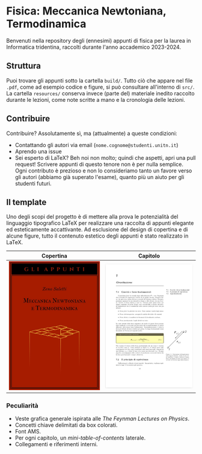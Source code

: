 # Fisica: Meccanica Newtoniana, Termodinamica
Benvenuti nella repository degli (ennesimi) appunti di fisica per la laurea in Informatica tridentina, raccolti durante l'anno accademico 2023-2024.

## Struttura
Puoi trovare gli appunti sotto la cartella ```build/```. Tutto ciò che appare nel file ```.pdf```, come ad esempio codice e figure, si può consultare all'interno di ```src/```. La cartella ```resources/``` conserva invece (parte del) materiale inedito raccolto durante le lezioni, come note scritte a mano e la cronologia delle lezioni.

## Contribuire
Contribuire? Assolutamente sì, ma (attualmente) a queste condizioni:
* Contattando gli autori via email (```nome.cognome@studenti.unitn.it```)
* Aprendo una issue
* Sei esperto di LaTeX? Beh noi non molto; quindi che aspetti, apri una pull request!
Scrivere appunti di questo tenore non è per nulla semplice. Ogni contributo è prezioso e non lo consideriamo tanto un favore verso gli autori (abbiamo già superato l'esame), quanto più un aiuto per gli studenti futuri.

## Il template
Uno degli scopi del progetto è di mettere alla prova le potenzialità del linguaggio tipografico LaTeX per realizzare una raccolta di appunti elegante ed esteticamente accattivante. Ad esclusione del design di copertina e di alcune figure, tutto il contenuto estetico degli appunti è stato realizzato in LaTeX.

Copertina                       | Capitolo
:------------------------------:|:-------------------------:
![cover-demo](./src/cover//graphics/bookcover.jpg)  |  ![chapter-demo](./src/cover//graphics/demo.jpg)

### Peculiarità
* Veste grafica generale ispirata alle _The Feynman Lectures on Physics_.
* Concetti chiave delimitati da box colorati.
* Font AMS.
* Per ogni capitolo, un _mini-table-of-contents_ laterale.
* Collegamenti e riferimenti interni.
